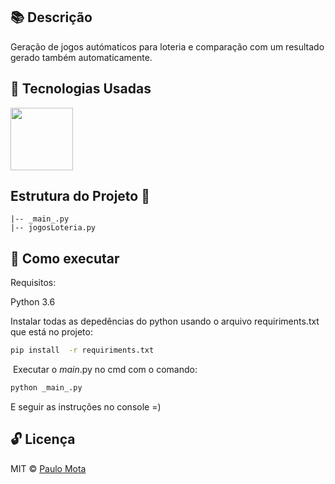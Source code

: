## 📚  Descrição 

Geração de jogos autómaticos para loteria e comparação com um resultado gerado também automaticamente.

## 🚀 Tecnologias Usadas 

<img src="https://user-images.githubusercontent.com/18649504/66262823-725cd600-e7be-11e9-9cea-ea14305079db.png" width = "100">

## Estrutura do Projeto 📌
 
    |-- _main_.py
    |-- jogosLoteria.py

## 📢 Como executar

Requisitos:

Python 3.6<br>

Instalar todas as depedências do python usando o arquivo requiriments.txt que está no projeto:  

```bash 
pip install  -r requiriments.txt
 ```  
 Executar o _main_.py no cmd com o comando:

```bash 
python _main_.py
 ```  
E seguir as instruções no console =)

## 🔓 Licença 
MIT © [Paulo Mota](https://www.linkedin.com/in/paulo-mota-955218a2/)
